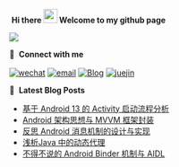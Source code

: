 &nbsp;**Hi there <a href="https://www.gautamkrishnar.com/"><img src="https://media.giphy.com/media/hvRJCLFzcasrR4ia7z/giphy.gif" width="25px"></a>  Welcome to my github page**


<p align="left">
  <a href="https://github.com/zhpanvip">
    <img src="https://github-readme-stats.vercel.app/api?username=zhpanvip&count_private=true&show_icons=true&line_height=26&include_all_commits=true&theme=buefy&bg_color=30,FFEEEE,ddefbb" />
  </a>
  
</p>


🔗 &nbsp;**Connect with me**

<p align="left">
<a href="https://github.com/zhpanvip/images/blob/master/project/group/wechat.png?raw=true" target="blank"><img align="center" src="https://img.shields.io/badge/WeChat-07C160?style=for-the-badge&logo=wechat&logoColor=white" alt="wechat" /></a>
<a href="mailto:zhpanvip@gmail.com" target="blank"><img align="center" src="https://img.shields.io/badge/Gmail-D14836?style=for-the-badge&logo=gmail&logoColor=white" alt="email"/></a>
<a href="https://zhangpan.site" target="blank"><img align="center" src="https://img.shields.io/badge/My%20Blog-FF8800?style=for-the-badge&logoColor=white" alt="Blog"/></a>
<a href="https://juejin.im/user/2735240659359448/posts" target="blank"><img align="center" src="https://img.shields.io/badge/Jue%20jin-0056D2?style=for-the-badge&logoColor=white" alt="juejin"/></a>


📕 &nbsp;**Latest Blog Posts**

- [基于 Android 13 的 Activity 启动流程分析](https://juejin.cn/post/7211801284709548093)
- [Android 架构思想与 MVVM 框架封装](https://dev.to/gautamkrishnar/god-mode-in-browsers-document-designmode-on-2pmo)
- [反思 Android 消息机制的设计与实现](https://juejin.cn/post/7110625878320775204)
- [浅析Java 中的动态代理](https://juejin.cn/post/6999094101761064996)
- [不得不说的 Android Binder 机制与 AIDL](https://juejin.cn/post/6994057245113729038)

<!-- BLOG-POST-LIST:START -->

<!-- BLOG-POST-LIST:END -->




  
